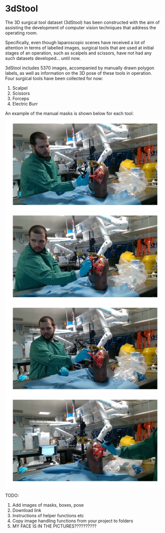 # 3dStool
The 3D surgical tool dataset (3dStool) has been constructed with the aim of
assisting the development of computer vision techniques that address the
operating room.

Specifically, even though laparoscopic scenes have received a lot of attention
in terms of labelled images, surgical tools that are used at initial stages of
an operation, such as scalpels and scissors, have not had any such datasets
developed... until now.

3dStool includes 5370 images, accompanied by manually drawn polygon labels,
as well as information on the 3D pose of these tools in operation. Four
surgical tools have been collected for now:

1. Scalpel
2. Scissors
3. Forceps
4. Electric Burr

An example of the manual masks is shown below for each tool:

![alt text](https://github.com/SpyrosSou/3dStool/blob/main/example_images/readme_images/scalpel.jpg?raw=true)
![alt text](https://github.com/SpyrosSou/3dStool/blob/main/example_images/readme_images/scissors.jpg?raw=true)
![alt text](https://github.com/SpyrosSou/3dStool/blob/main/example_images/readme_images/forceps.jpg?raw=true)
![alt text](https://github.com/SpyrosSou/3dStool/blob/main/example_images/readme_images/burr.jpg?raw=true)

TODO:

1. Add images of masks, boxes, pose
2. Download link
3. Instructions of helper functions etc
4. Copy image handling functions from your project to folders
5. MY FACE IS IN THE PICTURES??????????

